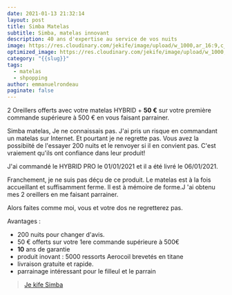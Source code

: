 ```yaml
---
date: 2021-01-13 21:32:14
layout: post
title: Simba Matelas
subtitle: Simba, matelas innovant
description: 40 ans d'expertise au service de vos nuits
image: https://res.cloudinary.com/jekife/image/upload/w_1000,ar_16:9,c_fill,g_auto,e_sharpen/v1610570199/Simba_w9mynk.jpg
optimized_image: https://res.cloudinary.com/jekife/image/upload/w_1000,ar_16:9,c_fill,g_auto,e_sharpen/v1610570199/Simba_w9mynk.jpg
category: "{{slug}}"
tags:
  - matelas
  - shpopping
author: emmanuelrondeau
paginate: false
---
```

2 Oreillers offerts avec votre matelas HYBRID + **50 €** sur votre première commande supérieure à 500 € en vous faisant parrainer.

Simba matelas, Je ne connaissais pas. J'ai pris un risque en commandant un matelas sur Internet. Et pourtant je ne regrette pas. Vous avez la possibiité de l'essayer 200 nuits et le renvoyer si il en convient pas. C'est vraiement qu'ils ont confiance dans leur produit!

J'ai commandé le HYBRID PRO le 01/01/2021 et il a été livré le 06/01/2021.

Franchement, je ne suis pas déçu de ce produit. Le matelas est à la fois accueillant et suffisamment ferme. Il est à mémoire de forme.J 'ai obtenu mes 2 oreillers en me faisant parrainer.

Alors faites comme moi, vous et votre dos ne regretterez pas.

Avantages :

* 200 nuits pour changer d'avis.
* 50 € offerts sur votre 1ere commande supérieure à 500€
* **10** ans de garantie
* produit inovant : 5000 ressorts Aerocoil brevetés en titane
* livraison gratuite et rapide.
* parrainage intéressant pour le filleul et le parrain

> [Je kife Simba](https://simba.mention-me.com/m/ol/ik2gl-3f427fbf10)
